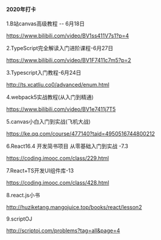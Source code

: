 #### 2020年打卡

1.B站canvas高级教程 -- 6月18日

https://www.bilibili.com/video/BV1ss411V7s1?p=4

2.TypeScript完全解读入门进阶课程-6月27日

https://www.bilibili.com/video/BV1F7411c7m5?p=2

3.Typescript入门教程-6月24日

http://ts.xcatliu.co0/advanced/enum.html

4.webpack5实战教程(从入门到精通)

https://www.bilibili.com/video/BV1e7411j7T5

5.canvas小白入门到实战(飞机大战)

https://ke.qq.com/course/477140?taid=4950516744800212

6.React16.4 开发简书项目 从零基础入门到实战 -7.3

https://coding.imooc.com/class/229.html

7.React+TS开发UI组件库-13

https://coding.imooc.com/class/428.html

8.react.js小书

http://huziketang.mangojuice.top/books/react/lesson2

9.scriptOJ

http://scriptoj.com/problems?tag=all&page=4